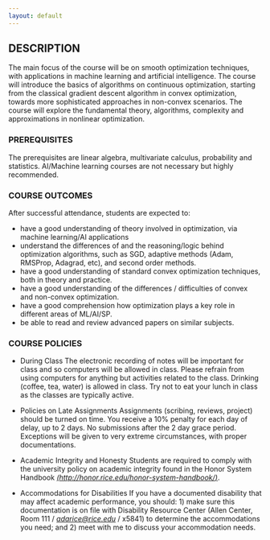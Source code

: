 ```yaml
---
layout: default
---
```


## DESCRIPTION

The main focus of the course will be on smooth optimization techniques, with applications in machine learning and artificial intelligence. The course will introduce the basics of algorithms on continuous optimization, starting from the classical gradient descent algorithm in convex optimization, towards more sophisticated approaches in non-convex scenarios. The course will explore the fundamental theory, algorithms, complexity and approximations in nonlinear optimization. 

### PREREQUISITES

The prerequisites are linear algebra, multivariate calculus, probability and statistics. AI/Machine learning courses are not necessary but highly recommended.

### COURSE OUTCOMES

After successful attendance, students are expected to:
+ have a good understanding of theory involved in optimization, via machine learning/AI applications
+ understand the differences of and the reasoning/logic behind optimization algorithms, such as SGD, adaptive methods (Adam, RMSProp, Adagrad, etc), and second order methods.
+ have a good understanding of standard convex optimization techniques, both in theory and practice.
+ have a good understanding of the differences / difficulties of convex and non-convex optimization.
+ have a good comprehension how optimization plays a key role in different areas of ML/AI/SP.
+ be able to read and review advanced papers on similar subjects.

### COURSE POLICIES

- During Class
The electronic recording of notes will be important for class and so computers will be allowed in
class. Please refrain from using computers for anything but activities related to the class. 
Drinking (coffee, tea, water) is allowed in class. Try not to eat your lunch in class as the 
classes are typically active.

- Policies on Late Assignments
Assignments (scribing, reviews, project) should be turned on time. You receive a 10% penalty for 
each day of delay, up to 2 days. No submissions after the 2 day grace period. Exceptions will be 
given to very extreme circumstances, with proper documentations.

- Academic Integrity and Honesty
Students are required to comply with the university policy on academic integrity found in the 
Honor System Handbook [*(http://honor.rice.edu/honor-system-handbook/)*](http://honor.rice.edu/honor-system-handbook/).

- Accommodations for Disabilities
If you have a documented disability that may affect academic performance, you should: 1) make sure
this documentation is on file with Disability Resource Center (Allen Center, Room 111 / 
[*adarice@rice.edu*](adarice@rice.edu) / x5841) to determine the accommodations you need; and 2) meet with me to discuss 
your accommodation needs.
